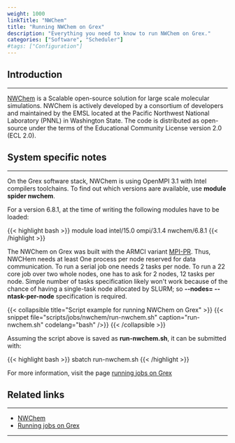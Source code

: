 ```yaml
---
weight: 1000
linkTitle: "NWChem"
title: "Running NWChem on Grex"
description: "Everything you need to know to run NWChem on Grex."
categories: ["Software", "Scheduler"]
#tags: ["Configuration"]
---
```


## Introduction
---

[NWChem](https://nwchemgit.github.io/) is a Scalable open-source solution for large scale molecular simulations. NWChem is actively developed by a consortium of developers and maintained by the EMSL located at the Pacific Northwest National Laboratory (PNNL) in Washington State. The code is distributed as open-source under the terms of the Educational Community License version 2.0 (ECL 2.0).

## System specific notes
---

On the Grex software stack, NWChem is using OpenMPI 3.1 with Intel compilers toolchains. To find out which versions aare available, use **module spider nwchem**.

For a version 6.8.1, at the time of writing the following modules have to be loaded:

{{< highlight bash >}}
module load intel/15.0 ompi/3.1.4 nwchem/6.8.1
{{< /highlight >}}

The NWChem on Grex was built with the ARMCI variant [MPI-PR](https://github.com/nwchemgit/nwchem/wiki/ARMCI). Thus, NWCHem needs at least One process per node reserved for data communication. To run a serial job one needs 2 tasks per node. To run a 22 core job over two whole nodes, one has to ask for 2 nodes, 12 tasks per node. Simple number of tasks specification likely won't work because of the chance of having a single-task node allocated by SLURM; so __-\-nodes= -\-ntask-per-node__ specification is required.

{{< collapsible title="Script example for running NWChem on Grex" >}}
{{< snippet
    file="scripts/jobs/nwchem/run-nwchem.sh"
    caption="run-nwchem.sh"
    codelang="bash"
/>}}
{{< /collapsible >}}

Assuming the script above is saved as __run-nwchem.sh__, it can be submitted with:

{{< highlight bash >}}
sbatch run-nwchem.sh
{{< /highlight >}}

For more information, visit the page [running jobs on Grex](running-jobs)

## Related links
---

* [NWChem](https://nwchemgit.github.io/) 
* [Running jobs on Grex](running-jobs)

---

<!-- {{< treeview display="tree" />}} -->

<!-- Changes and update:
* 
*
*
-->
